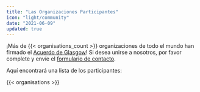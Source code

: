 ```yaml
---
title: "Las Organizaciones Participantes"
icon: "light/community"
date: "2021-06-09"
updated: true
---
```


¡Más de {{< organisations_count >}} organizaciones de todo el mundo han firmado el [Acuerdo de Glasgow]((../agreement))! Si desea unirse a nosotros, por favor complete y envíe el [formulario de contacto](../contact).  

Aquí encontrará una lista de los participantes:  

{{< organisations >}}
